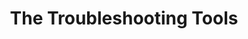 ---
id: jvm.troubleshooting_tool.overview
title: "The Troubleshooting Tools"
slug: learn/jvm/tool/troubleshooting
slug_history:
- troubleshooting
group_title: The Core JDK Tools
type: tutorial
level: beginner
category: jvm
category_order: 5
other_links:
- doc:gc-tuning
- related_page:jvm.monitoring.jstat
group: troubleshooting-tools
layout: learn/tutorial-group-top.html
main_css_id: learn
description: "Learn about the tools the JDK gives you to troubleshoot Java applications and the Java Virtual Machine (JVM)."
---